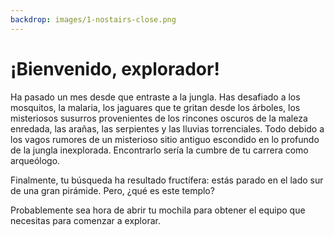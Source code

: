 ```yaml
---
backdrop: images/1-nostairs-close.png
---
```


# ¡Bienvenido, explorador!

Ha pasado un mes desde que entraste a la jungla. Has desafiado a los mosquitos, la malaria, los jaguares que te gritan desde los árboles, los misteriosos susurros provenientes de los rincones oscuros de la maleza enredada, las arañas, las serpientes y las lluvias torrenciales. Todo debido a los vagos rumores de un misterioso sitio antiguo escondido en lo profundo de la jungla inexplorada. Encontrarlo sería la cumbre de tu carrera como arqueólogo.

Finalmente, tu búsqueda ha resultado fructífera: estás parado en el lado sur de una gran pirámide. Pero, ¿qué es este templo?

Probablemente sea hora de abrir tu mochila para obtener el equipo que necesitas para comenzar a explorar.

<Page url="habitaciones/1" instructions="" action="Abrir" condition="none" />
